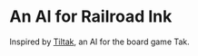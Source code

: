 # An AI for Railroad Ink



Inspired by [Tiltak](https://github.com/MortenLohne/tiltak), an AI for the board game Tak.